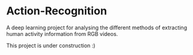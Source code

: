 # Action-Recognition

A deep learning project for analysing the different methods of extracting human activity information from RGB videos.

This project is under construction :)

